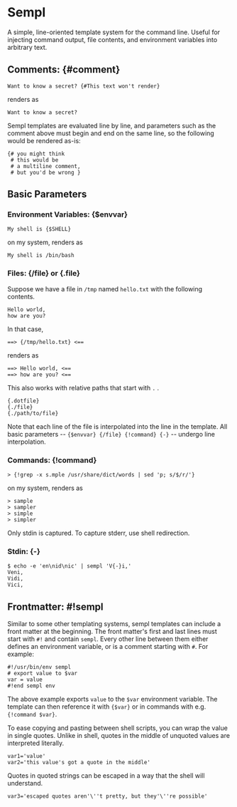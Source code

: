 
# Sempl

A simple, line-oriented template system for the command line.
Useful for injecting command output, file contents,
and environment variables into arbitrary text.

## Comments: {#comment}

    Want to know a secret? {#This text won't render}

renders as

    Want to know a secret? 

Sempl templates are evaluated line by line,
and parameters such as the comment above must begin and end on the same line,
so the following would be rendered as-is:

    {# you might think
     # this would be
     # a multiline comment,
     # but you'd be wrong }

<!-- test
    {# you might think
     # this would be
     # a multiline comment,
     # but you'd be wrong }
-->

## Basic Parameters

### Environment Variables: {$envvar}

    My shell is {$SHELL}

on my system, renders as

    My shell is /bin/bash

### Files: {/file} or {.file}

Suppose we have a file in `/tmp` named `hello.txt`
with the following contents.

    Hello world,
    how are you?

In that case,

    ==> {/tmp/hello.txt} <==

renders as

    ==> Hello world, <==
    ==> how are you? <==

This also works with relative paths that start with `.` .

    {.dotfile}
    {./file}
    {./path/to/file}



Note that each line of the file is interpolated into the line in the template.
All basic parameters -- `{$envvar} {/file} {!command} {-}` --
undergo line interpolation.

### Commands: {!command}

    > {!grep -x s.mple /usr/share/dict/words | sed 'p; s/$/r/'}

on my system, renders as

    > sample
    > sampler
    > simple
    > simpler

Only stdin is captured.
To capture stderr, use shell redirection.

### Stdin: {-}

	$ echo -e 'en\nid\nic' | sempl 'V{-}i,'
	Veni,
	Vidi,
	Vici,

## Frontmatter: #!sempl

Similar to some other templating systems,
sempl templates can include a front matter at the beginning.
The front matter's first and last lines must start with `#!` and contain `sempl`.
Every other line between them either defines an environment variable,
or is a comment starting with `#`.
For example:

    #!/usr/bin/env sempl
    # export value to $var
    var = value
    #!end sempl env

The above example exports `value` to the `$var` environment variable.
The template can then reference it with `{$var}`
or in commands with e.g. `{!command $var}`.

To ease copying and pasting between shell scripts,
you can wrap the value in single quotes.
Unlike in shell, quotes in the middle of unquoted values are interpreted literally.

    var1='value'
    var2='this value's got a quote in the middle'

Quotes in quoted strings can be escaped in a way that the shell will understand.

    var3='escaped quotes aren'\''t pretty, but they'\''re possible'

<!--
## Loop: {<name param} {<name N,N:,N:M,:M,...} {<name;}

TODO: Implement this

{<param} begins reading from {param},
but produces no output by itself.
A {;<} ends a {<param} statement.

Each line of {param}'s output is interpolated
into the text between {<param} and {;<} using a cut-like syntax.
{0} expands to the whole line.
{N} expands to the Nth field.
Field ranges can be selected using {N-}, {N-M}, and {-M}.
Multiple field ranges can be expanded using commas.
For example, {-3,5,7-} would expand to the first through third,
fifth, and seventh through last fields.

## Line Continuation

    ... {!a-very | long --command | pipe-line} {./a/very/long/file/name} {$a_very_long_environment_variable_name}

can be rewritten as

    ... {!a-very | long --command | pipe-line} {\}
    {./a/very/long/file/name} {\}
    {$a_very_long_environment_variable_name}

A variant form of line continuation
that preserves newlines
can be used to treat multiple parameters as being on one line.

    #!/usr/bin/env sempl
    bar='==='
    #!end sempl env
    {!echo -e 'one\ntwo\nthree'}{\\}
    {$bar}

renders as

    one
    two
    three
    ===



## Running Sempl

## Nesting

## Joins

TODO: explore different kinds of join-like expressions

## Examples
-->

<!-- vim: ft=markdown
-->
